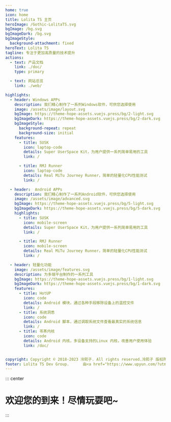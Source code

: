 ```yaml
---
home: true
icon: home
title: Lolita TS 主页
heroImage: /Gothic-LolitaTS.svg
bgImage: /bg.svg
bgImageDark: /bg.svg
bgImageStyle:
  background-attachment: fixed
heroText: Lolita TS
tagline: 专注于更加高质量的技术提升
actions:
  - text: 产品文档
    link: ./doc/
    type: primary

  - text: 网站总览
    link: ./web/

highlights:
  - header: Windows APPs
    description: 我们精心制作了一系列Windows软件，可供您选择使用
    image: /assets/image/layout.svg
    bgImage: https://theme-hope-assets.vuejs.press/bg/2-light.svg
    bgImageDark: https://theme-hope-assets.vuejs.press/bg/2-dark.svg
    bgImageStyle:
      background-repeat: repeat
      background-size: initial
    features:
      - title: SUSK
        icon: laptop-code
        details: Super UserSpace Kit，为用户提供一系列简单易用的工具
        link: /

      - title: RMJ Runner
        icon: laptop-code
        details: Real MiTu Journey Runner，简单的轻量化CPU性能测试
        link: /

  - header:  Android APPs
    description: 我们精心制作了一系列Android软件，可供您选择使用
    image: /assets/image/advanced.svg
    bgImage: https://theme-hope-assets.vuejs.press/bg/5-light.svg
    bgImageDark: https://theme-hope-assets.vuejs.press/bg/5-dark.svg
    highlights:
      - title: SUSK
        icon: mobile-screen
        details: Super UserSpace Kit，为用户提供一系列简单易用的工具
        link: /

      - title: RMJ Runner
        icon: mobile-screen
        details: Real MiTu Journey Runner，简单的轻量化CPU性能测试
        link: /

  - header: 轻量化功能
    image: /assets/image/features.svg
    description: 为多端平台制作的一系列工具
    bgImage: https://theme-hope-assets.vuejs.press/bg/1-light.svg
    bgImageDark: https://theme-hope-assets.vuejs.press/bg/1-dark.svg
    features:
      - title: HotUP
        icon: code
        details: Android 模块，通过各种手段移除设备上的温控文件
        link: /
      - title: 系统洞悉
        icon: code
        details: Android 脚本，通过调取系统文件查看最真实的系统信息
        link: /
      - title: 苓茶内核
        icon: code
        details: Android 内核，多设备支持的Linux 内核，改善用户使用体验
        link: /doc/


copyright: Copyright © 2018-2023 泠熙子. All rights reserved.泠熙子 版权所有      <a href='https://icp.gov.moe/?keyword=20233348' target='_blank'>萌ICP备20233348号</a>
footer: Lolita TS Dev Group.      由<a href="https://www.upyun.com/?utm_source=lianmeng&utm_medium=referral" target="_blank"><img src="/upyun.png" alt="Image" width="45" height="15"></a>提供云端服务
---
```

::: center

# 欢迎您的到来！尽情玩耍吧~

:::